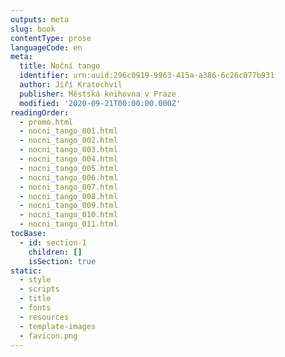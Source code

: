 ```yaml
---
outputs: meta
slug: book
contentType: prose
languageCode: en
meta:
  title: Noční tango
  identifier: urn:uuid:296c0919-9963-415a-a386-6c26c077b931
  author: Jiří Kratochvil
  publisher: Městská knihovna v Praze
  modified: '2020-09-21T00:00:00.000Z'
readingOrder:
  - promo.html
  - nocni_tango_001.html
  - nocni_tango_002.html
  - nocni_tango_003.html
  - nocni_tango_004.html
  - nocni_tango_005.html
  - nocni_tango_006.html
  - nocni_tango_007.html
  - nocni_tango_008.html
  - nocni_tango_009.html
  - nocni_tango_010.html
  - nocni_tango_011.html
tocBase:
  - id: section-1
    children: []
    isSection: true
static:
  - style
  - scripts
  - title
  - fonts
  - resources
  - template-images
  - favicon.png
---
```


